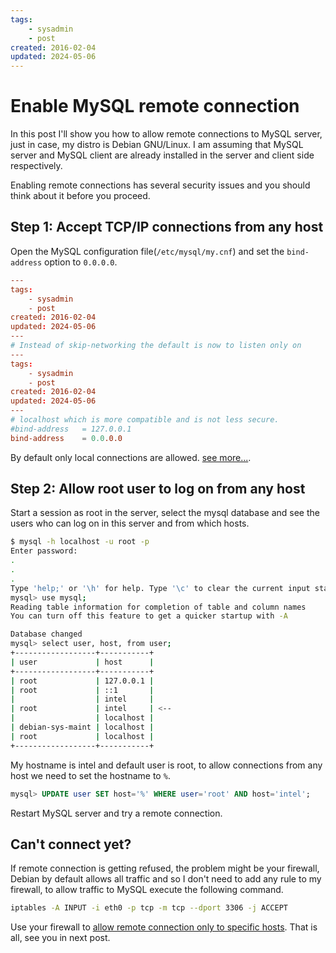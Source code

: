 ```yaml
---
tags:
    - sysadmin
    - post
created: 2016-02-04
updated: 2024-05-06
---
```

# Enable MySQL remote connection

In this post I'll show you how to allow remote connections to MySQL server, just in case, my distro is Debian GNU/Linux. I am assuming that MySQL server and MySQL client are already installed in the server and client side respectively.

Enabling remote connections has several security issues and you should think about it before you proceed. 

## Step 1: Accept TCP/IP connections from any host

Open the MySQL configuration file(`/etc/mysql/my.cnf`) and set the `bind-address` option to `0.0.0.0`.


```cnf
---
tags:
    - sysadmin
    - post
created: 2016-02-04
updated: 2024-05-06
---
# Instead of skip-networking the default is now to listen only on
---
tags:
    - sysadmin
    - post
created: 2016-02-04
updated: 2024-05-06
---
# localhost which is more compatible and is not less secure.
#bind-address   = 127.0.0.1
bind-address    = 0.0.0.0

```

By default only local connections are allowed. [see more...](http://dev.mysql.com/doc/refman/5.1/en/server-options.html#option_mysqld_bind-address).

## Step 2: Allow root user to log on from any host

Start a session as root in the server, select the mysql database and see the users who can log on in this server and from which hosts.


```sh
$ mysql -h localhost -u root -p
Enter password:
.
.
.
Type 'help;' or '\h' for help. Type '\c' to clear the current input statement.
mysql> use mysql;
Reading table information for completion of table and column names
You can turn off this feature to get a quicker startup with -A

Database changed
mysql> select user, host, from user;
+------------------+-----------+
| user             | host      |
+------------------+-----------+
| root             | 127.0.0.1 |
| root             | ::1       |
|                  | intel     |
| root             | intel     | <--
|                  | localhost |
| debian-sys-maint | localhost |
| root             | localhost |
+------------------+-----------+

```

My hostname is intel and default user is root, to allow connections from any host we need to set the hostname to `%`.


```sql
mysql> UPDATE user SET host='%' WHERE user='root' AND host='intel';

```

Restart MySQL server and try a remote connection.

## Can't connect yet?

If remote connection is getting refused, the problem might be your firewall, Debian by default allows all traffic and so I don't need to add any rule to my firewall, to allow traffic to MySQL execute the following command.


```sh
iptables -A INPUT -i eth0 -p tcp -m tcp --dport 3306 -j ACCEPT

```

Use your firewall to [allow remote connection only to specific hosts](http://www.cyberciti.biz/faq/unix-linux-mysqld-server-bind-to-more-than-one-ip-address/).
That is all, see you in next post.
